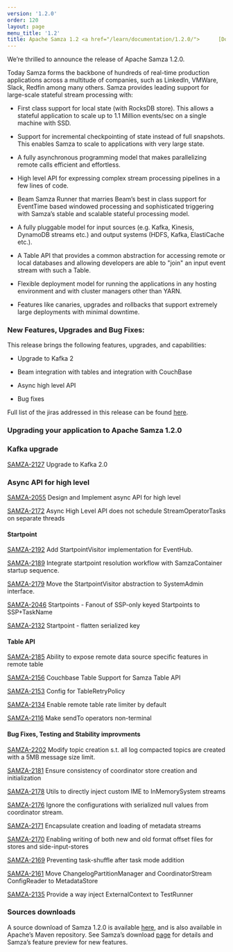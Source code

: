 ```yaml
---
version: '1.2.0'
order: 120
layout: page
menu_title: '1.2'
title: Apache Samza 1.2 <a href="/learn/documentation/1.2.0/">      [Docs] </a>
---
```

<!--
   Licensed to the Apache Software Foundation (ASF) under one or more
   contributor license agreements.  See the NOTICE file distributed with
   this work for additional information regarding copyright ownership.
   The ASF licenses this file to You under the Apache License, Version 2.0
   (the "License"); you may not use this file except in compliance with
   the License.  You may obtain a copy of the License at

       http://www.apache.org/licenses/LICENSE-2.0

   Unless required by applicable law or agreed to in writing, software
   distributed under the License is distributed on an "AS IS" BASIS,
   WITHOUT WARRANTIES OR CONDITIONS OF ANY KIND, either express or implied.
   See the License for the specific language governing permissions and
   limitations under the License.
-->


We’re thrilled to announce the release of Apache Samza 1.2.0.

Today Samza forms the backbone of hundreds of real-time production applications across a multitude of companies, such as LinkedIn, VMWare, Slack, Redfin among many others. Samza provides leading support for large-scale stateful stream processing with:

* First class support for local state (with RocksDB store). This allows a stateful application to scale up to 1.1 Million events/sec on a single machine with SSD.

* Support for incremental checkpointing of state instead of full snapshots. This enables Samza to scale to applications with very large state.

* A fully asynchronous programming model that makes parallelizing remote calls efficient and effortless.

* High level API for expressing complex stream processing pipelines in a few lines of code.

* Beam Samza Runner that marries Beam’s best in class support for EventTime based windowed processing and sophisticated triggering with Samza’s stable and scalable stateful processing model.

* A fully pluggable model for input sources (e.g. Kafka, Kinesis, DynamoDB streams etc.) and output systems (HDFS, Kafka, ElastiCache etc.).

* A Table API that provides a common abstraction for accessing remote or local databases and allowing developers are able to "join" an input event stream with such a Table.

* Flexible deployment model for running the applications in any hosting environment and with cluster managers other than YARN.

* Features like canaries, upgrades and rollbacks that support extremely large deployments with minimal downtime.

###  **New Features, Upgrades and Bug Fixes:**
This release brings the following features, upgrades, and capabilities:

* Upgrade to Kafka 2

* Beam integration with tables and integration with CouchBase

* Async high level API

* Bug fixes

Full list of the jiras addressed in this release can be found [here](https://issues.apache.org/jira/issues/?jql=project%20%3D%20SAMZA%20AND%20fixVersion%20%3D%201.2).
### **Upgrading your application to Apache Samza 1.2.0**

### Kafka upgrade
[SAMZA-2127](https://issues.apache.org/jira/browse/SAMZA-2127) Upgrade to Kafka 2.0

### Async API for high level
[SAMZA-2055](https://issues.apache.org/jira/browse/SAMZA-2055) Design and Implement async API for high level

[SAMZA-2172](https://issues.apache.org/jira/browse/SAMZA-2172) Async High Level API does not schedule StreamOperatorTasks on separate threads

#### Startpoint
[SAMZA-2192](https://issues.apache.org/jira/browse/SAMZA-2192) Add StartpointVisitor implementation for EventHub.

[SAMZA-2189](https://issues.apache.org/jira/browse/SAMZA-2189) Integrate startpoint resolution workflow with SamzaContainer startup sequence.

[SAMZA-2179](https://issues.apache.org/jira/browse/SAMZA-2179) Move the StartpointVisitor abstraction to SystemAdmin interface.

[SAMZA-2046](https://issues.apache.org/jira/browse/SAMZA-2046) Startpoints - Fanout of SSP-only keyed Startpoints to SSP+TaskName

[SAMZA-2132](https://issues.apache.org/jira/browse/SAMZA-2132) Startpoint - flatten serialized key

#### Table API
[SAMZA-2185](https://issues.apache.org/jira/browse/SAMZA-2185) Ability to expose remote data source specific features in remote table

[SAMZA-2156](https://issues.apache.org/jira/browse/SAMZA-2156) Couchbase Table Support for Samza Table API

[SAMZA-2153](https://issues.apache.org/jira/browse/SAMZA-2153) Config for TableRetryPolicy

[SAMZA-2134](https://issues.apache.org/jira/browse/SAMZA-2134) Enable remote table rate limiter by default

[SAMZA-2116](https://issues.apache.org/jira/browse/SAMZA-2116) Make sendTo operators non-terminal

#### Bug Fixes, Testing and Stability improvments
[SAMZA-2202](https://issues.apache.org/jira/browse/SAMZA-2202) Modify topic creation s.t. all log compacted topics are created with a 5MB message size limit.

[SAMZA-2181](https://issues.apache.org/jira/browse/SAMZA-2181) Ensure consistency of coordinator store creation and initialization

[SAMZA-2178](https://issues.apache.org/jira/browse/SAMZA-2178) Utils to directly inject custom IME to InMemorySystem streams

[SAMZA-2176](https://issues.apache.org/jira/browse/SAMZA-2176) Ignore the configurations with serialized null values from coordinator stream.

[SAMZA-2171](https://issues.apache.org/jira/browse/SAMZA-2171) Encapsulate creation and loading of metadata streams

[SAMZA-2170](https://issues.apache.org/jira/browse/SAMZA-2170) Enabling writing of both new and old format offset files for stores and side-input-stores

[SAMZA-2169](https://issues.apache.org/jira/browse/SAMZA-2169) Preventing task-shuffle after task mode addition

[SAMZA-2161](https://issues.apache.org/jira/browse/SAMZA-2161) Move ChangelogPartitionManager and CoordinatorStream ConfigReader to MetadataStore

[SAMZA-2135](https://issues.apache.org/jira/browse/SAMZA-2135) Provide a way inject ExternalContext to TestRunner

### Sources downloads
A source download of Samza 1.2.0 is available [here](https://dist.apache.org/repos/dist/release/samza/1.2.0/), and is also available in Apache’s Maven repository. See Samza’s download [page](https://samza.apache.org/startup/download/) for details and Samza’s feature preview for new features.

